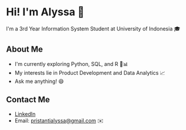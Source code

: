# Hi! I'm Alyssa 👋

I'm a 3rd Year Information System Student at University of Indonesia 🎓

## About Me
- I'm currently exploring Python, SQL, and R 🐍📊  
- My interests lie in Product Development and Data Analytics 📈  
- Ask me anything! 😄

## Contact Me
- [LinkedIn](https://www.linkedin.com/in/fathirahma-alyssa/)
- Email: pristantialyssa@gmail.com ✉️
